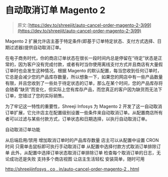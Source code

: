 # 自动取消订单 Magento 2

> 原文:[https://dev.to/shreejiit/auto-cancel-order-magento-2-3j99](https://dev.to/shreejiit/auto-cancel-order-magento-2-3j99)

Magento 2 扩展允许店主基于特定条件(即基于订单特定状态、支付方式选择、日期过滤器)提供自动取消订单。

在电子商务时代，你的商店订单状态在很长一段时间内总是停留在“待定”状态是正常的，因为客户没有完成付款，或者有时当你使用离线支付方式并且商店有大量假订单时也会发生这种情况。根据 Magento 的默认配置，每当您收到任何订单时，它总是会减少您的产品库存数量，所以想象一下，如果您的网店中有一些产品数量有限，并且您收到了一些处于待定状态的订单，那么在某个时间，您的产品库存将会随着“缺货”而变化，但实际上您有库存产品，而您真正的客户因为缺货而无法下订单，您错过了您的实际销售。

为了牢记这一特性的重要性，Shreeji Infosys 为 Magento 2 开发了这一自动取消订单扩展，它允许店主在配置级别设置一些条件来自动取消订单。从配置商店所有者可以过滤与某些付款方式，订单状态和日期选择，以执行自动取消订单。

自动取消订单功能

从后端启用/禁用
增加取消订单时的产品库存数量
店主可以从配置中设置 CRON 时间
只需单击鼠标即可执行手动取消订单
从配置中选择付款方式取消订单排除订单
此外，从配置中选择订单状态取消订单排除订单
检查每个取消订单的日志，无论成功还是失败
支持多个商店视图
让店主生活轻松
安装简单，随时可用

[http://shreejiinfosys . co . in/auto-cancel-order-magento-2 . html](http://shreejiinfosys.co.in/auto-cancel-order-magento-2.html)
